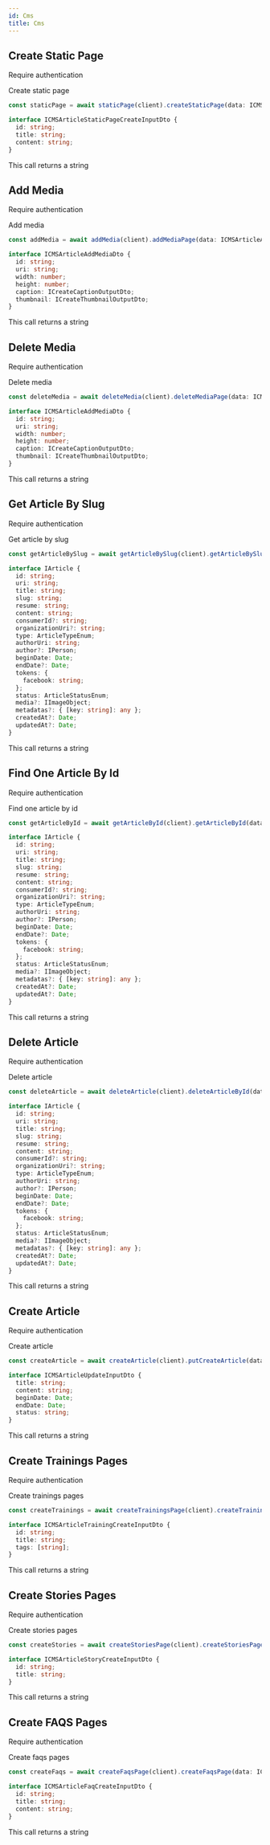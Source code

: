 ```yaml
---
id: Cms
title: Cms
---
```


## Create Static Page

<span class="badge badge--warning">Require authentication</span>

Create static page

```ts
const staticPage = await staticPage(client).createStaticPage(data: ICMSArticleStaticPageCreateInputDto);
```

```ts
interface ICMSArticleStaticPageCreateInputDto {
  id: string;
  title: string;
  content: string;
}
```

This call returns a string

## Add Media

<span class="badge badge--warning">Require authentication</span>

Add media

```ts
const addMedia = await addMedia(client).addMediaPage(data: ICMSArticleAddMediaDto);
```

```ts
interface ICMSArticleAddMediaDto {
  id: string;
  uri: string;
  width: number;
  height: number;
  caption: ICreateCaptionOutputDto;
  thumbnail: ICreateThumbnailOutputDto;
}
```

This call returns a string

## Delete Media

<span class="badge badge--warning">Require authentication</span>

Delete media

```ts
const deleteMedia = await deleteMedia(client).deleteMediaPage(data: ICMSArticleAddMediaDto);
```

```ts
interface ICMSArticleAddMediaDto {
  id: string;
  uri: string;
  width: number;
  height: number;
  caption: ICreateCaptionOutputDto;
  thumbnail: ICreateThumbnailOutputDto;
}
```

This call returns a string

## Get Article By Slug

<span class="badge badge--warning">Require authentication</span>

Get article by slug

```ts
const getArticleBySlug = await getArticleBySlug(client).getArticleBySlug(data: IArticle);
```

```ts
interface IArticle {
  id: string;
  uri: string;
  title: string;
  slug: string;
  resume: string;
  content: string;
  consumerId?: string;
  organizationUri?: string;
  type: ArticleTypeEnum;
  authorUri: string;
  author?: IPerson;
  beginDate: Date;
  endDate?: Date;
  tokens: {
    facebook: string;
  };
  status: ArticleStatusEnum;
  media?: IImageObject;
  metadatas?: { [key: string]: any };
  createdAt?: Date;
  updatedAt?: Date;
}
```

This call returns a string

## Find One Article By Id

<span class="badge badge--warning">Require authentication</span>

Find one article by id

```ts
const getArticleById = await getArticleById(client).getArticleById(data: IArticle);
```

```ts
interface IArticle {
  id: string;
  uri: string;
  title: string;
  slug: string;
  resume: string;
  content: string;
  consumerId?: string;
  organizationUri?: string;
  type: ArticleTypeEnum;
  authorUri: string;
  author?: IPerson;
  beginDate: Date;
  endDate?: Date;
  tokens: {
    facebook: string;
  };
  status: ArticleStatusEnum;
  media?: IImageObject;
  metadatas?: { [key: string]: any };
  createdAt?: Date;
  updatedAt?: Date;
}
```

This call returns a string

## Delete Article

<span class="badge badge--warning">Require authentication</span>

Delete article

```ts
const deleteArticle = await deleteArticle(client).deleteArticleById(data: ICMSArticleAddMediaDto);
```

```ts
interface IArticle {
  id: string;
  uri: string;
  title: string;
  slug: string;
  resume: string;
  content: string;
  consumerId?: string;
  organizationUri?: string;
  type: ArticleTypeEnum;
  authorUri: string;
  author?: IPerson;
  beginDate: Date;
  endDate?: Date;
  tokens: {
    facebook: string;
  };
  status: ArticleStatusEnum;
  media?: IImageObject;
  metadatas?: { [key: string]: any };
  createdAt?: Date;
  updatedAt?: Date;
}
```

This call returns a string

## Create Article

<span class="badge badge--warning">Require authentication</span>

Create article

```ts
const createArticle = await createArticle(client).putCreateArticle(data: ICMSArticleUpdateInputDto);
```

```ts
interface ICMSArticleUpdateInputDto {
  title: string;
  content: string;
  beginDate: Date;
  endDate: Date;
  status: string;
}
```

This call returns a string

## Create Trainings Pages

<span class="badge badge--warning">Require authentication</span>

Create trainings pages

```ts
const createTrainings = await createTrainingsPage(client).createTrainingsPage(data: ICMSArticleTrainingCreateInputDto);
```

```ts
interface ICMSArticleTrainingCreateInputDto {
  id: string;
  title: string;
  tags: [string];
}
```

This call returns a string

## Create Stories Pages

<span class="badge badge--warning">Require authentication</span>

Create stories pages

```ts
const createStories = await createStoriesPage(client).createStoriesPage(data: ICMSArticleStoryCreateInputDto);
```

```ts
interface ICMSArticleStoryCreateInputDto {
  id: string;
  title: string;
}
```

This call returns a string

## Create FAQS Pages

<span class="badge badge--warning">Require authentication</span>

Create faqs pages

```ts
const createFaqs = await createFaqsPage(client).createFaqsPage(data: ICMSArticleFaqCreateInputDto);
```

```ts
interface ICMSArticleFaqCreateInputDto {
  id: string;
  title: string;
  content: string;
}
```

This call returns a string

